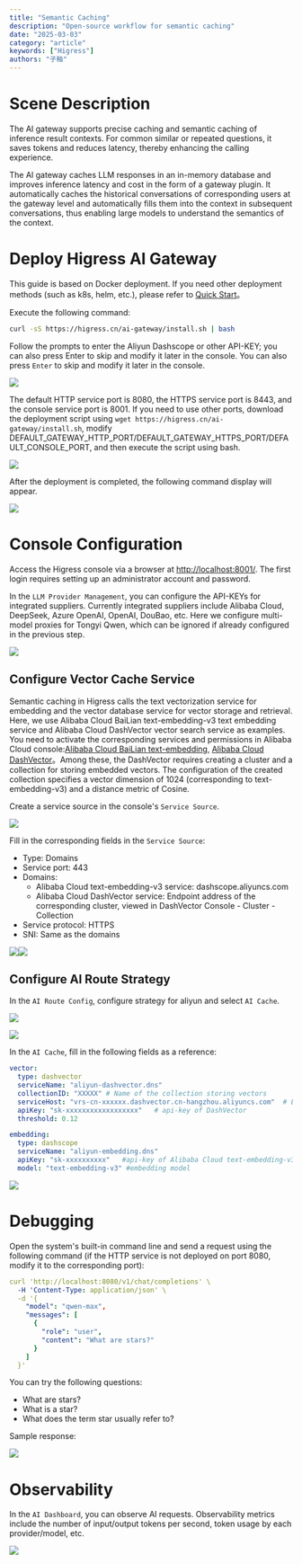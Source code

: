 ```yaml
---
title: "Semantic Caching"
description: "Open-source workflow for semantic caching"
date: "2025-03-03"
category: "article"
keywords: ["Higress"]
authors: "子釉"
---
```

# Scene Description
The AI gateway supports precise caching and semantic caching of inference result contexts. For common similar or repeated questions, it saves tokens and reduces latency, thereby enhancing the calling experience.

The AI gateway caches LLM responses in an in-memory database and improves inference latency and cost in the form of a gateway plugin. It automatically caches the historical conversations of corresponding users at the gateway level and automatically fills them into the context in subsequent conversations, thus enabling large models to understand the semantics of the context.

# Deploy Higress AI Gateway
This guide is based on Docker deployment. If you need other deployment methods (such as k8s, helm, etc.), please refer to [Quick Start](https://higress.cn/docs/latest/user/quickstart/)。



Execute the following command:

```bash
curl -sS https://higress.cn/ai-gateway/install.sh | bash
```

Follow the prompts to enter the Aliyun Dashscope or other API-KEY; you can also press Enter to skip and modify it later in the console. You can also press `Enter` to skip and modify it later in the console.

![](https://intranetproxy.alipay.com/skylark/lark/0/2025/png/66357218/1741063971166-0b83c7c9-b093-49f1-b38b-145994623f30.png)



The default HTTP service port is 8080, the HTTPS service port is 8443, and the console service port is 8001. If you need to use other ports, download the deployment script using `wget https://higress.cn/ai-gateway/install.sh`, modify DEFAULT_GATEWAY_HTTP_PORT/DEFAULT_GATEWAY_HTTPS_PORT/DEFAULT_CONSOLE_PORT, and then execute the script using bash.

![](https://intranetproxy.alipay.com/skylark/lark/0/2025/png/66357218/1741059869116-ab053c2c-0aaf-451b-8cad-21ac9664c28d.png)



After the deployment is completed, the following command display will appear.

![](https://intranetproxy.alipay.com/skylark/lark/0/2025/png/66357218/1741063935811-ddf2eef7-967d-49a8-92e6-f99613b7dbf7.png)



# Console Configuration
Access the Higress console via a browser at [http://localhost:8001/](http://localhost:8001/). The first login requires setting up an administrator account and password.

In the `LLM Provider Management`, you can configure the API-KEYs for integrated suppliers. Currently integrated suppliers include Alibaba Cloud, DeepSeek, Azure OpenAI, OpenAI, DouBao, etc. Here we configure multi-model proxies for Tongyi Qwen, which can be ignored if already configured in the previous step.

![](https://intranetproxy.alipay.com/skylark/lark/0/2025/png/66357218/1742353878452-5c534a42-df83-4061-8077-22131be501ff.png)



## Configure Vector Cache Service
Semantic caching in Higress calls the text vectorization service for embedding and the vector database service for vector storage and retrieval. Here, we use Alibaba Cloud BaiLian text-embedding-v3 text embedding service and Alibaba Cloud DashVector vector search service as examples. You need to activate the corresponding services and permissions in Alibaba Cloud console:[Alibaba Cloud BaiLian text-embedding](https://help.aliyun.com/zh/model-studio/user-guide/embedding), [Alibaba Cloud DashVector](https://help.aliyun.com/product/2510217.html)。Among these, the DashVector requires creating a cluster and a collection for storing embedded vectors. The configuration of the created collection specifies a vector dimension of 1024 (corresponding to text-embedding-v3) and a distance metric of Cosine.

Create a service source in the console's `Service Source`.

![](https://intranetproxy.alipay.com/skylark/lark/0/2025/png/66357218/1742385763061-e58ac0cd-7f18-430e-a032-954be26985fa.png)

Fill in the corresponding fields in the `Service Source`:

+ Type: Domains
+ Service port: 443
+ Domains: 
    - Alibaba Cloud text-embedding-v3 service: dashscope.aliyuncs.com
    - Alibaba Cloud DashVector service: Endpoint address of the corresponding cluster, viewed in DashVector Console - Cluster - Collection
+ Service protocol: HTTPS
+ SNI: Same as the domains

![](https://intranetproxy.alipay.com/skylark/lark/0/2025/png/66357218/1741158247961-49ea8c56-2e1b-4c0f-87a7-426acfafef47.png)![](https://intranetproxy.alipay.com/skylark/lark/0/2025/png/66357218/1741158647414-5582124c-0353-454b-b3a2-0c4cbebd4ec1.png)



## Configure AI Route Strategy
In the `AI Route Config`, configure strategy for aliyun and select `AI Cache`.

![](https://intranetproxy.alipay.com/skylark/lark/0/2025/png/66357218/1741082325606-a8bed434-c49d-4daa-aba6-1a0e2bb8b7d8.png)

![](https://intranetproxy.alipay.com/skylark/lark/0/2025/png/66357218/1741159081909-6b3665ca-a0a9-47a4-b2ca-f4aef8538ec7.png)

In the `AI Cache`, fill in the following fields as a reference:

```yaml
vector:
  type: dashvector
  serviceName: "aliyun-dashvector.dns"
  collectionID: "XXXXX"	# Name of the collection storing vectors
  serviceHost: "vrs-cn-xxxxxx.dashvector.cn-hangzhou.aliyuncs.com"	# Endpoint address of the cluster
  apiKey: "sk-xxxxxxxxxxxxxxxxxx"	# api-key of DashVector
  threshold: 0.12

embedding:
  type: dashscope
  serviceName: "aliyun-embedding.dns"
  apiKey: "sk-xxxxxxxxxx"	#api-key of Alibaba Cloud text-embedding-v3
  model: "text-embedding-v3" #embedding model

```

![](https://intranetproxy.alipay.com/skylark/lark/0/2025/png/66357218/1741159265275-a695f6d5-f614-4548-98d0-7c8cd649638f.png)



# Debugging
Open the system's built-in command line and send a request using the following command (if the HTTP service is not deployed on port 8080, modify it to the corresponding port):

```yaml
curl 'http://localhost:8080/v1/chat/completions' \
  -H 'Content-Type: application/json' \
  -d '{
    "model": "qwen-max",
    "messages": [
      {
        "role": "user",
        "content": "What are stars?"
      }
    ]
  }'

```



You can try the following questions:

+ What are stars?
+ What is a star?
+ What does the term star usually refer to?

Sample response:

![](https://intranetproxy.alipay.com/skylark/lark/0/2025/png/66357218/1741159983902-4f27c181-68d4-4bff-bad1-81fff4514038.png)



# Observability
In the `AI Dashboard`, you can observe AI requests. Observability metrics include the number of input/output tokens per second, token usage by each provider/model, etc.

![](https://intranetproxy.alipay.com/skylark/lark/0/2025/png/66357218/1742354552167-7efc3978-1942-4935-83ce-fcf3a229e859.png)

